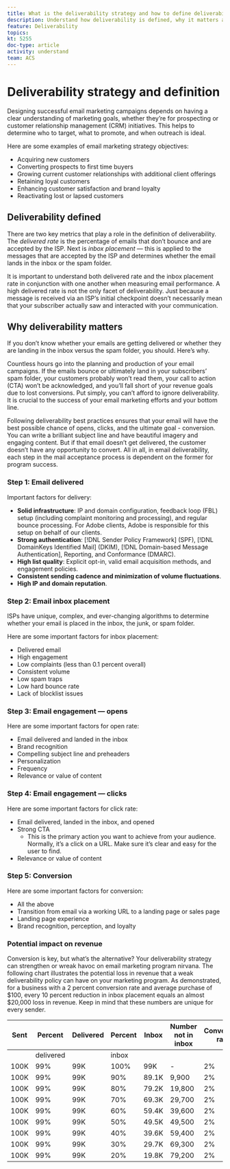 ```yaml
---
title: What is the deliverability strategy and how to define deliverability
description: Understand how deliverability is defined, why it matters and the key deliverability metrics.
feature: Deliverability
topics: 
kt: 5255
doc-type: article
activity: understand
team: ACS
---
```


# Deliverability strategy and definition

Designing successful email marketing campaigns depends on having a clear understanding of marketing goals, whether they’re for prospecting or customer relationship management (CRM) initiatives. This helps to determine who to target, what to promote, and when outreach is ideal.

Here are some examples of email marketing strategy objectives:

* Acquiring new customers
* Converting prospects to first time buyers
* Growing current customer relationships with additional client offerings
* Retaining loyal customers
* Enhancing customer satisfaction and brand loyalty
* Reactivating lost or lapsed customers

## Deliverability defined

There are two key metrics that play a role in the definition of deliverability. The *delivered rate* is the percentage of emails that don’t bounce and are accepted by the ISP. Next is *inbox placement* — this is applied to the messages that are accepted by the ISP and determines whether the email lands in the inbox or the spam folder.

It is important to understand both delivered rate and the inbox placement rate in conjunction with one another when measuring email performance. A high delivered rate is not the only facet of deliverability. Just because a message is received via an ISP’s initial checkpoint doesn’t necessarily mean that your subscriber actually saw and interacted with your communication.

## Why deliverability matters

If you don’t know whether your emails are getting delivered or whether they are landing in the inbox versus the spam folder, you should. Here’s why.

Countless hours go into the planning and production of your email campaigns. If the emails bounce or ultimately land in your subscribers’ spam folder, your customers probably won’t read them, your call to action (CTA) won’t be acknowledged, and you’ll fall short of your revenue goals due to lost conversions. Put simply, you can’t afford to ignore deliverability. It is crucial to the success of your email marketing efforts and your bottom line.

Following deliverability best practices ensures that your email will have the best possible chance of opens, clicks, and the ultimate goal - conversion. You can write a brilliant subject line and have beautiful imagery and engaging content. But if that email doesn’t get delivered, the customer doesn’t have any opportunity to convert. All in all, in email deliverability, each step in the mail acceptance process is dependent on the former for program success.

### Step 1: Email delivered

Important factors for delivery:

* **Solid infrastructure**: IP and domain configuration, feedback loop (FBL) setup (including complaint monitoring and processing), and regular bounce processing. For Adobe clients, Adobe is responsible for this setup on behalf of our clients.
* **Strong authentication**: [!DNL Sender Policy Framework] (SPF), [!DNL DomainKeys Identified Mail] (DKIM), [!DNL Domain-based Message Authentication], Reporting, and Conformance (DMARC).
* **High list quality**: Explicit opt-in, valid email acquisition methods, and engagement policies.
* **Consistent sending cadence and minimization of volume fluctuations**.
* **High IP and domain reputation**.

### Step 2: Email inbox placement

ISPs have unique, complex, and ever-changing algorithms to determine whether your email is placed in the inbox, the junk, or spam folder.

Here are some important factors for inbox placement:

* Delivered email
* High engagement
* Low complaints (less than 0.1 percent overall)
* Consistent volume
* Low spam traps
* Low hard bounce rate
* Lack of blocklist issues

### Step 3: Email engagement — opens

Here are some important factors for open rate:

* Email delivered and landed in the inbox
* Brand recognition
* Compelling subject line and preheaders
* Personalization
* Frequency
* Relevance or value of content

### Step 4: Email engagement — clicks

Here are some important factors for click rate:

* Email delivered, landed in the inbox, and opened
* Strong CTA
  * This is the primary action you want to achieve from your audience. Normally, it’s a click on a URL. Make sure it’s clear and easy for the user to find.
* Relevance or value of content

### Step 5: Conversion

Here are some important factors for conversion:

* All the above
* Transition from email via a working URL to a landing page or sales page
* Landing page experience
* Brand recognition, perception, and loyalty

### Potential impact on revenue

Conversion is key, but what’s the alternative? Your deliverability strategy can strengthen or wreak havoc on email marketing program nirvana. The following chart illustrates the potential loss in revenue that a weak deliverability policy can have on your marketing program. As demonstrated, for a business with a 2 percent conversion rate and average purchase of $100, every 10 percent reduction in inbox placement equals an almost $20,000 loss in revenue. Keep in mind that these numbers are unique for every sender.

| Sent | Percent   | Delivered | Percent  | Inbox | Number not in inbox | Conversion rate | Number of lost  | Average  | Lost      |
|------|-----------|-----------|----------|-------|---------------------|-----------------|-----------------|----------|-----------|
|      | delivered |           | inbox    |       |                     |                 | Conversions     | purchase | revenue   |
| 100K | 99%       | 99K       | 100%     | 99K   | -                   | 2%              | 0               | $100     | $ -       |
| 100K | 99%       | 99K       | 90%      | 89.1K | 9,900               | 2%              | 198             | $100     | $19,800   |
| 100K | 99%       | 99K       | 80%      | 79.2K | 19,800              | 2%              | 396             | $100     | $39,600   |
| 100K | 99%       | 99K       | 70%      | 69.3K | 29,700              | 2%              | 594             | $100     | $59,400   |
| 100K | 99%       | 99K       | 60%      | 59.4K | 39,600              | 2%              | 792             | $100     | $79,200   |
| 100K | 99%       | 99K       | 50%      | 49.5K | 49,500              | 2%              | 990             | $100     | $99,000   |
| 100K | 99%       | 99K       | 40%      | 39.6K | 59,400              | 2%              | 1188            | $100     | $118,800  |
| 100K | 99%       | 99K       | 30%      | 29.7K | 69,300              | 2%              | 1386            | $100     | $138,600  |
| 100K | 99%       | 99K       | 20%      | 19.8K | 79,200              | 2%              | 1584            | $100     | $158,400  |
